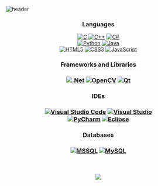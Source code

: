 ![header](https://capsule-render.vercel.app/api?type=cylinder&color=gradient&height=100&section=header&text=Hello%20World!&fontSize=50&animation=twinkling)

  
<h3 align='center'>Languages</h3>
<p align='center'>
<a href="https://github.com/choiyeonseong/StudyC.git" target="_blank"><img alt="C" src="https://img.shields.io/badge/c-%2300599C.svg?style=flat&logo=c&logoColor=white"/></a>
<a href="https://github.com/choiyeonseong/StudyCpp.git" target="_blank"><img alt="C++" src="https://img.shields.io/badge/c++-%2300599C.svg?style=flat&logo=c%2B%2B&logoColor=white"/></a>
<a href="https://github.com/choiyeonseong/StudyCSharp21.git" target="_blank"><img alt="C#" src="https://img.shields.io/badge/c%23-%23239120.svg?style=flat&logo=c-sharp&logoColor=white"/></a>
</br>
<a href="https://github.com/choiyeonseong/Beakjoon_python.git" target="_blank"><img alt="Python" src="https://img.shields.io/badge/python-%2314354C.svg?style=flat&logo=python&logoColor=white"/></a>
<a href="https://github.com/choiyeonseong/Baekjun_java.git" target="_blank"><img alt="Java" src="https://img.shields.io/badge/java-%23ED8B00.svg?style=flat&logo=java&logoColor=white"/></a>
</br>
<a href="https://github.com/choiyeonseong/StudyHtml/tree/main/01_HTML" target="_blank"><img alt="HTML5" src="https://img.shields.io/badge/html5-%23E34F26.svg?style=flat&logo=html5&logoColor=white"/></a>
<a href="https://github.com/choiyeonseong/StudyHtml/tree/main/02_CSS" target="_blank"><img alt="CSS3" src="https://img.shields.io/badge/css3-%231572B6.svg?style=flat&logo=css3&logoColor=white"/></a>
<a href="https://github.com/choiyeonseong/StudyHtml/tree/main/03_JavaScript" target="_blank"><img alt="JavaScript" src="https://img.shields.io/badge/javascript-%23323330.svg?style=flat&logo=javascript&logoColor=%23F7DF1E"/></a>
</p>

<h3 align='center'>Frameworks and Libraries<h3>
<p align='center'>
<a href="https://github.com/choiyeonseong/StudyAspNet21.git" target="_blank"><img alt=".Net" src="https://img.shields.io/badge/.NET-5C2D91?style=flat&logo=.net&logoColor=white"/></a>
<a href="https://github.com/choiyeonseong/StudyOpenCV.git" target="_blank"><img alt="OpenCV" src="https://img.shields.io/badge/opencv-%23white.svg?style=flat&logo=opencv&logoColor=white"/></a>
<a href="https://github.com/choiyeonseong/Capston_Dicture_Pen.git" target="_blank"><img alt="Qt" src="https://img.shields.io/badge/Qt-41CD52?style=flat&logo=Qt&logoColor=white"/></a>
</p>
  
<h3 align='center'>IDEs<h3>
<p align='center'>
<a href="https://code.visualstudio.com/" target="_blank"><img alt="Visual Studio Code" src="https://img.shields.io/badge/VisualStudioCode-0078d7.svg?style=flat&logo=visual-studio-code&logoColor=white"/></a>
<a href="https://visualstudio.microsoft.com/ko/" target="_blank"><img alt="Visual Studio" src="https://img.shields.io/badge/VisualStudio-5C2D91.svg?style=flat&logo=visual-studio&logoColor=white"/></a>
</br>
<a href="https://www.jetbrains.com/ko-kr/pycharm/" target="_blank"><img alt="PyCharm" src="https://img.shields.io/badge/pycharm-143?style=flat&logo=pycharm&logoColor=black&color=green&labelColor=green"/></a>
<a href="https://www.eclipse.org/downloads/" target="_blank"><img alt="Eclipse" src="https://img.shields.io/badge/Eclipse-2C2255.svg?style=flat&logo=eclipse&logoColor=black&color=white&labelColor=white"/></a>
</p>
  
<h3 align='center'>Databases<h3>
<p align='center'>
<a href="https://www.microsoft.com/ko-kr/sql-server/sql-server-downloads" target="_blank"><img alt="MSSQL" src="https://img.shields.io/badge/mssql-CC2927.svg?style=flat&logo=microsoftsqlserver&logoColor=white"/></a>
<a href="https://www.mysql.com/" target="_blank"><img alt="MySQL" src="https://img.shields.io/badge/mysql-%2300f.svg?style=flat&logo=mysql&logoColor=white"/></a>
</p>

</br>
  
<p align='center'> 
  <a href="https://github.com/choiyeonseong">
    <img src="https://github-readme-stats.vercel.app/api?username=choiyeonseong"/>
  </a>
<p>
          
<!--
**choiyeonseong/choiyeonseong** is a ✨ _special_ ✨ repository because its `README.md` (this file) appears on your GitHub profile.

Here are some ideas to get you started:

- 🔭 I’m currently working on ...
- 🌱 I’m currently learning ...
- 👯 I’m looking to collaborate on ...
- 🤔 I’m looking for help with ...
- 💬 Ask me about ...
- 📫 How to reach me: ...
- 😄 Pronouns: ...
- ⚡ Fun fact: ...
-->

